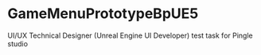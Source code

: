 # GameMenuPrototypeBpUE5
UI/UX Technical Designer (Unreal Engine UI Developer) test task for Pingle studio
